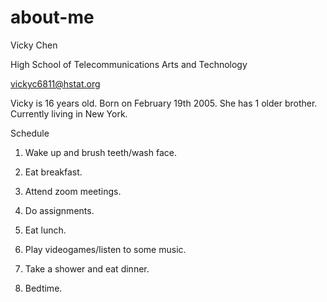 # about-me
Vicky Chen

High School of Telecommunications Arts and Technology

vickyc6811@hstat.org

Vicky is 16 years old. Born on February 19th 2005. She has 1 older brother. Currently living in New York.

Schedule

1. Wake up and brush teeth/wash face.

2. Eat breakfast.

3. Attend zoom meetings.

4. Do assignments.

5. Eat lunch.

6. Play videogames/listen to some music.

7. Take a shower and eat dinner.

8. Bedtime.
